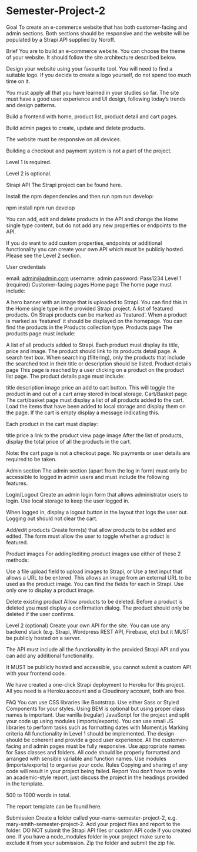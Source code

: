 # Semester-Project-2

Goal
To create an e-commerce website that has both customer-facing and admin sections. Both sections should be responsive and the website will be populated by a Strapi API supplied by Noroff.

Brief
You are to build an e-commerce website. You can choose the theme of your website. It should follow the site architecture described below.

Design your website using your favourite tool. You will need to find a suitable logo. If you decide to create a logo yourself, do not spend too much time on it.

You must apply all that you have learned in your studies so far. The site must have a good user experience and UI design, following today’s trends and design patterns.

Build a frontend with home, product list, product detail and cart pages.

Build admin pages to create, update and delete products.

The website must be responsive on all devices.

Building a checkout and payment system is not a part of the project.

Level 1 is required.

Level 2 is optional.

Strapi API
The Strapi project can be found here.

Install the npm dependencies and then run npm run develop:

npm install npm run develop

You can add, edit and delete products in the API and change the Home single type content, but do not add any new properties or endpoints to the API.

If you do want to add custom properties, endpoints or additional functionality you can create your own API which must be publicly hosted. Please see the Level 2 section.

User credentials

email: admin@admin.com
username: admin
password: Pass1234
Level 1 (required)
Customer-facing pages
Home page
The home page must include:

A hero banner with an image that is uploaded to Strapi. You can find this in the Home single type in the provided Strapi project.
A list of featured products. On Strapi products can be marked as ‘featured’. When a product is marked as ‘featured’ it should be displayed on the homepage. You can find the products in the Products collection type.
Products page
The products page must include:

A list of all products added to Strapi. Each product must display its title, price and image. The product should link to its products detail page.
A search text box. When searching (filtering), only the products that include the searched text in their title or description should be listed.
Product details page
This page is reached by a user clicking on a product on the product list page. The product details page must include:

title
description
image
price
an add to cart button. This will toggle the product in and out of a cart array stored in local storage.
Cart/Basket page
The cart/basket page must display a list of all products added to the cart. Load the items that have been added to local storage and display them on the page. If the cart is empty display a message indicating this.

Each product in the cart must display:

title
price
a link to the product view page
image
After the list of products, display the total price of all the products in the cart.

Note: the cart page is not a checkout page. No payments or user details are required to be taken.

Admin section
The admin section (apart from the log in form) must only be accessible to logged in admin users and must include the following features.

Login/Logout
Create an admin login form that allows administrator users to login. Use local storage to keep the user logged in.

When logged in, display a logout button in the layout that logs the user out. Logging out should not clear the cart.

Add/edit products
Create form(s) that allow products to be added and edited. The form must allow the user to toggle whether a product is featured.

Product images
For adding/editing product images use either of these 2 methods:

Use a file upload field to upload images to Strapi, or
Use a text input that allows a URL to be entered. This allows an image from an external URL to be used as the product image.
You can find the fields for each in Strapi. Use only one to display a product image.

Delete existing product
Allow products to be deleted. Before a product is deleted you must display a confirmation dialog. The product should only be deleted if the user confirms.

Level 2 (optional)
Create your own API for the site. You can use any backend stack (e.g. Strapi, Wordpress REST API, Firebase, etc) but it MUST be publicly hosted on a server.

The API must include all the functionality in the provided Strapi API and you can add any additional functionality.

It MUST be publicly hosted and accessible, you cannot submit a custom API with your frontend code.

We have created a one-click Strapi deployment to Heroku for this project. All you need is a Heroku account and a Cloudinary account, both are free.

FAQ
You can use CSS libraries like Bootstrap.
Use either Sass or Styled Components for your styles. Using BEM is optional but using proper class names is important.
Use vanilla (regular) JavaScript for the project and split your code up using modules (imports/exports).
You can use small JS libraries to perform tasks such as formatting dates with Moment.js
Marking criteria
All functionality in Level 1 should be implemented.
The design should be coherent and provide a good user experience.
All the customer-facing and admin pages must be fully responsive.
Use appropriate names for Sass classes and folders.
All code should be properly formatted and arranged with sensible variable and function names.
Use modules (imports/exports) to organise your code.
Rules
Copying and sharing of any code will result in your project being failed.
Report
You don’t have to write an academic-style report, just discuss the project in the headings provided in the template.

500 to 1000 words in total.

The report template can be found here.

Submission
Create a folder called your-name-semester-project-2, e.g. mary-smith-semester-project-2.
Add your project files and report to the folder. DO NOT submit the Strapi API files or custom API code if you created one. If you have a node_modules folder in your project make sure to exclude it from your submission.
Zip the folder and submit the zip file.
